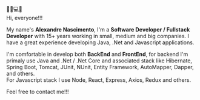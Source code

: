 👨‍💻💻🎸<br />
Hi, everyone!!!

My name's <b>Alexandre Nascimento</b>, I'm a <b>Software Developer / Fullstack Developer</b> with 15+ years working in small, medium and big companies.
I have a great experience developing Java, .Net and Javascript applications.

I'm comfortable in develop both <b>BackEnd</b> and <b>FrontEnd</b>, for backend I'm primaly use Java and .Net / .Net Core and associated stack like Hibernate, Spring Boot, Tomcat, JUnit, NUnit, Entity Framework, AutoMapper, Dapper, and others. <br/>
For Javascript stack I use Node, React, Express, Axios, Redux and others.

Feel free to contact me!!!
